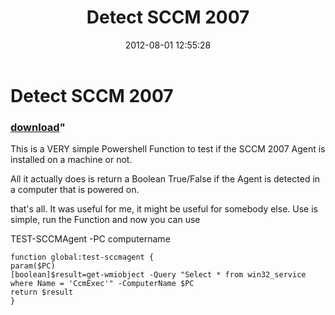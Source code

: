 ﻿---
pid:            3555
parent:         0
children:       
poster:         Sean Kearney
title:          Detect SCCM 2007
date:           2012-08-01 12:55:28
format:         posh
---

# Detect SCCM 2007

### [download](3555.ps1)"

This is a VERY simple Powershell Function to test if the SCCM 2007 Agent is installed on a machine or not.

All it actually does is return a Boolean True/False if the Agent is detected in a computer that is powered on.

that's all.  It was useful for me, it might be useful for somebody else.  Use is simple, run the Function and now you can use

TEST-SCCMAgent -PC computername



```posh
function global:test-sccmagent {
param($PC)
[boolean]$result=get-wmiobject -Query "Select * from win32_service where Name = 'CcmExec'" -ComputerName $PC
return $result
}

```
